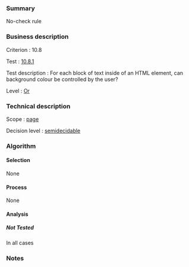 ### Summary

No-check rule

### Business description

Criterion : 10.8

Test :
[10.8.1](http://www.accessiweb.org/index.php/accessiweb-22-english-version.html#test-10-8-1)

Test description : For each block of text inside of an HTML element, can
background colour be controlled by the user?

Level : [Or](/en/category/rules-design/accessiweb-11/level/or)

### Technical description

Scope : [page](/en/category/rules-design/accessiweb-11/scope/page)

Decision level :
[semidecidable](/en/category/rules-design/accessiweb-11/decision-level/semidecidable)

### Algorithm

#### Selection

None

#### Process

None

#### Analysis

##### Not Tested

In all cases

### Notes


